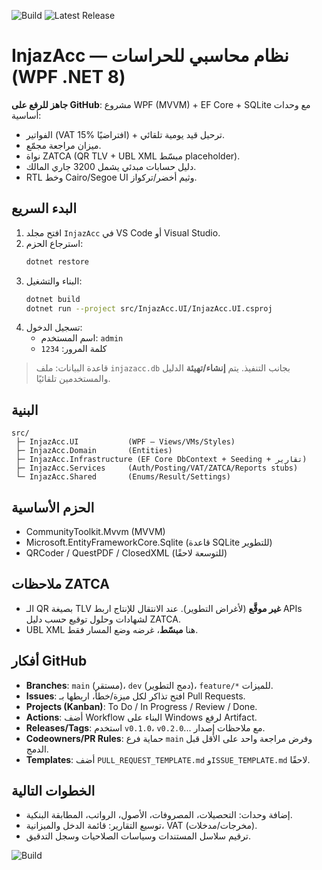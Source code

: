 ![Build](https://github.com/farfish888/InjazAcc/actions/workflows/build.yml/badge.svg)
![Latest Release](https://img.shields.io/github/v/release/farfish888/InjazAcc?display_name=tag)
# InjazAcc — نظام محاسبي للحراسات (WPF .NET 8)

**جاهز للرفع على GitHub**: مشروع WPF (MVVM) + EF Core + SQLite مع وحدات أساسية:
- الفواتير (VAT 15% افتراضيًا) + ترحيل قيد يومية تلقائي.
- ميزان مراجعة مجمّع.
- نواة ZATCA (QR TLV + UBL XML مبسّط placeholder).
- دليل حسابات مبدئي يشمل 3200 جاري المالك.
- RTL وخط Cairo/Segoe UI وثيم أخضر/تركواز.

## البدء السريع
1) افتح مجلد `InjazAcc` في VS Code أو Visual Studio.
2) استرجاع الحزم:
   ```bash
   dotnet restore
   ```
3) البناء والتشغيل:
   ```bash
   dotnet build
   dotnet run --project src/InjazAcc.UI/InjazAcc.UI.csproj
   ```
4) تسجيل الدخول:
   - اسم المستخدم: `admin`
   - كلمة المرور: `1234`

> قاعدة البيانات: ملف `injazacc.db` بجانب التنفيذ. يتم **إنشاء/تهيئة** الدليل والمستخدمين تلقائيًا.

## البنية
```
src/
 ├─ InjazAcc.UI           (WPF — Views/VMs/Styles)
 ├─ InjazAcc.Domain       (Entities)
 ├─ InjazAcc.Infrastructure (EF Core DbContext + Seeding + تقارير)
 ├─ InjazAcc.Services     (Auth/Posting/VAT/ZATCA/Reports stubs)
 └─ InjazAcc.Shared       (Enums/Result/Settings)
```

## الحزم الأساسية
- CommunityToolkit.Mvvm (MVVM)
- Microsoft.EntityFrameworkCore.Sqlite (قاعدة SQLite للتطوير)
- QRCoder / QuestPDF / ClosedXML (للتوسعة لاحقًا)

## ملاحظات ZATCA
- الـ QR بصيغة TLV **غير موقَّع** (لأغراض التطوير). عند الانتقال للإنتاج اربط APIs لشهادات وحلول توقيع حسب دليل ZATCA.
- UBL XML هنا **مبسّط**، غرضه وضع المسار فقط.

## أفكار GitHub
- **Branches**: `main` (مستقر)، `dev` (دمج التطوير)، `feature/*` للميزات.
- **Issues**: افتح تذاكر لكل ميزة/خطأ، اربطها بـ Pull Requests.
- **Projects (Kanban)**: To Do / In Progress / Review / Done.
- **Actions**: أضف Workflow البناء على Windows لرفع Artifact.
- **Releases/Tags**: استخدم `v0.1.0`، `v0.2.0`... مع ملاحظات إصدار.
- **Codeowners/PR Rules**: حماية فرع `main` وفرض مراجعة واحد على الأقل قبل الدمج.
- **Templates**: أضف `PULL_REQUEST_TEMPLATE.md` و`ISSUE_TEMPLATE.md` لاحقًا.

## الخطوات التالية
- إضافة وحدات: التحصيلات، المصروفات، الأصول، الرواتب، المطابقة البنكية.
- توسيع التقارير: قائمة الدخل والميزانية، VAT (مخرجات/مدخلات).
- ترقيم سلاسل المستندات وسياسات الصلاحيات وسجل التدقيق.

![Build](https://github.com/farfish888/InjazAcc/actions/workflows/build.yml/badge.svg)


